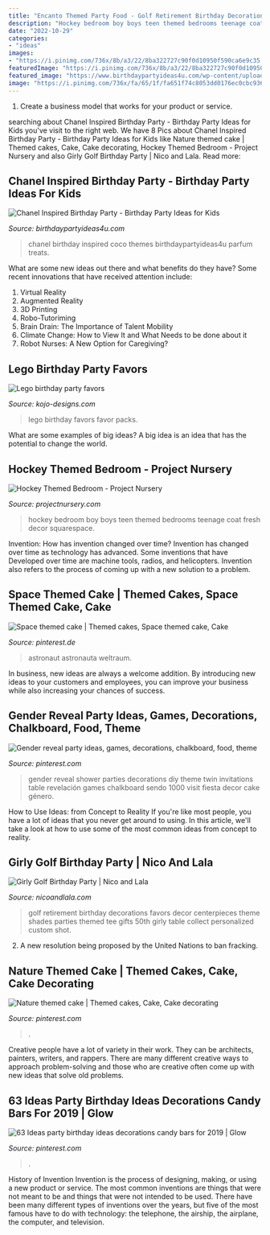 ```yaml
---
title: "Encanto Themed Party Food - Golf Retirement Birthday Decorations Favors Decor Centerpieces Theme Shades Parties Themed Tee Gifts 50th Girly Table Collect Personalized Custom Shot"
description: "Hockey bedroom boy boys teen themed bedrooms teenage coat fresh decor squarespace"
date: "2022-10-29"
categories:
- "ideas"
images:
- "https://i.pinimg.com/736x/8b/a3/22/8ba322727c90f0d10950f590ca6e9c35.jpg"
featuredImage: "https://i.pinimg.com/736x/8b/a3/22/8ba322727c90f0d10950f590ca6e9c35.jpg"
featured_image: "https://www.birthdaypartyideas4u.com/wp-content/uploads/2015/12/COCO-Chanel-inspired-birthday-party-parfum-treats-550x733.jpg"
image: "https://i.pinimg.com/736x/fa/65/1f/fa651f74c8053dd0176ec0cbc9368445.jpg"
---
```



1. Create a business model that works for your product or service.

	

		
searching about Chanel Inspired Birthday Party - Birthday Party Ideas for Kids you've visit to the right web. We have 8 Pics about Chanel Inspired Birthday Party - Birthday Party Ideas for Kids like Nature themed cake | Themed cakes, Cake, Cake decorating, Hockey Themed Bedroom - Project Nursery and also Girly Golf Birthday Party | Nico and Lala. Read more:
		
    
## Chanel Inspired Birthday Party - Birthday Party Ideas For Kids

<img loading=lazy src="https://www.birthdaypartyideas4u.com/wp-content/uploads/2015/12/COCO-Chanel-inspired-birthday-party-parfum-treats-550x733.jpg" onerror="this.onerror=null;this.src='https://tse3.mm.bing.net/th?id=OIP.CMYJuYMg_mH1TScYt118MwHaJ3&amp;pid=15.1';" alt="Chanel Inspired Birthday Party - Birthday Party Ideas for Kids">

_Source: birthdaypartyideas4u.com_

>chanel birthday inspired coco themes birthdaypartyideas4u parfum treats. 

	

What are some new ideas out there and what benefits do they have?
Some recent innovations that have received attention include: 
1. Virtual Reality 
2. Augmented Reality 
3. 3D Printing 
4. Robo-Tutoriming 
5. Brain Drain: The Importance of Talent Mobility 
6. Climate Change: How to View It and What Needs to be done about it 
7. Robot Nurses: A New Option for Caregiving?

    
## Lego Birthday Party Favors

<img loading=lazy src="http://kojo-designs.com/wp-content/uploads/2014/08/IMG_9092.jpg" onerror="this.onerror=null;this.src='https://tse1.mm.bing.net/th?id=OIP.ujipHh0dAF8q9s5HeZujEwHaHa&amp;pid=15.1';" alt="Lego birthday party favors">

_Source: kojo-designs.com_

>lego birthday favors favor packs. 

	

What are some examples of big ideas?
A big idea is an idea that has the potential to change the world.

    
## Hockey Themed Bedroom - Project Nursery

<img loading=lazy src="https://projectnursery.com/wp-content/uploads/2020/10/HouseofHockeyRoom24.jpg" onerror="this.onerror=null;this.src='https://tse3.mm.bing.net/th?id=OIP.AwOlgQUPbGlsT904YPfdfgHaJ4&amp;pid=15.1';" alt="Hockey Themed Bedroom - Project Nursery">

_Source: projectnursery.com_

>hockey bedroom boy boys teen themed bedrooms teenage coat fresh decor squarespace. 

	

Invention: How has invention changed over time?
Invention has changed over time as technology has advanced. Some inventions that have Developed over time are machine tools, radios, and helicopters. Invention also refers to the process of coming up with a new solution to a problem.

    
## Space Themed Cake | Themed Cakes, Space Themed Cake, Cake

<img loading=lazy src="https://i.pinimg.com/736x/72/18/23/7218237618f5775a965a3e665380112c.jpg" onerror="this.onerror=null;this.src='https://tse1.mm.bing.net/th?id=OIP.qDGKWJqq7-t8ST_tpO-cdwHaJ4&amp;pid=15.1';" alt="Space themed cake | Themed cakes, Space themed cake, Cake">

_Source: pinterest.de_

>astronaut astronauta weltraum. 

	

In business, new ideas are always a welcome addition. By introducing new ideas to your customers and employees, you can improve your business while also increasing your chances of success.

    
## Gender Reveal Party Ideas, Games, Decorations, Chalkboard, Food, Theme

<img loading=lazy src="https://i.pinimg.com/736x/fa/65/1f/fa651f74c8053dd0176ec0cbc9368445.jpg" onerror="this.onerror=null;this.src='https://tse4.mm.bing.net/th?id=OIP.fHbNkb_UxeBxJTXgfptAlgHaJ3&amp;pid=15.1';" alt="Gender reveal party ideas, games, decorations, chalkboard, food, theme">

_Source: pinterest.com_

>gender reveal shower parties decorations diy theme twin invitations table revelación games chalkboard sendo 1000 visit fiesta decor cake género. 

	

How to Use Ideas: from Concept to Reality
If you're like most people, you have a lot of ideas that you never get around to using. In this article, we'll take a look at how to use some of the most common ideas from concept to reality.

    
## Girly Golf Birthday Party | Nico And Lala

<img loading=lazy src="https://www.nicoandlala.com/wp-content/uploads/2016/06/golf-party-decor.jpg" onerror="this.onerror=null;this.src='https://tse4.mm.bing.net/th?id=OIP.OSk_JZT4Svcbbx5PaA0UpAHaLH&amp;pid=15.1';" alt="Girly Golf Birthday Party | Nico and Lala">

_Source: nicoandlala.com_

>golf retirement birthday decorations favors decor centerpieces theme shades parties themed tee gifts 50th girly table collect personalized custom shot. 

	

2. A new resolution being proposed by the United Nations to ban fracking.

    
## Nature Themed Cake | Themed Cakes, Cake, Cake Decorating

<img loading=lazy src="https://i.pinimg.com/736x/43/87/93/438793232659e2d3aa5b399b3f82143b--themed-cakes-kid-stuff.jpg" onerror="this.onerror=null;this.src='https://tse3.mm.bing.net/th?id=OIP.DtB6bRYzrLyJwzaPxSSpywHaJ3&amp;pid=15.1';" alt="Nature themed cake | Themed cakes, Cake, Cake decorating">

_Source: pinterest.com_

>. 

	

Creative people have a lot of variety in their work. They can be architects, painters, writers, and rappers. There are many different creative ways to approach problem-solving and those who are creative often come up with new ideas that solve old problems.

    
## 63 Ideas Party Birthday Ideas Decorations Candy Bars For 2019 | Glow

<img loading=lazy src="https://i.pinimg.com/736x/8b/a3/22/8ba322727c90f0d10950f590ca6e9c35.jpg" onerror="this.onerror=null;this.src='https://tse1.mm.bing.net/th?id=OIP.tN837NBhQ13-_w2RchTBHAAAAA&amp;pid=15.1';" alt="63 Ideas party birthday ideas decorations candy bars for 2019 | Glow">

_Source: pinterest.com_

>. 

	

History of Invention
Invention is the process of designing, making, or using a new product or service. The most common inventions are things that were not meant to be and things that were not intended to be used. There have been many different types of inventions over the years, but five of the most famous have to do with technology: the telephone, the airship, the airplane, the computer, and television.

